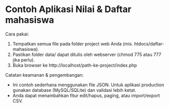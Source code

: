 # Contoh Aplikasi Nilai & Daftar mahasiswa
Cara pakai:
1. Tempatkan semua file pada folder project web Anda (mis. htdocs/daftar-mahasiswa).
2. Pastikan folder data/ dapat ditulis oleh webserver (chmod 775 atau 777 jika perlu).
3. Buka browser ke http://localhost/path-ke-project/index.php


Catatan keamanan & pengembangan:
- Ini contoh sederhana menggunakan file JSON. Untuk aplikasi production gunakan database (MySQL/SQLite) dan validasi lebih ketat.
- Anda dapat menambahkan fitur edit/hapus, paging, atau import/export CSV.